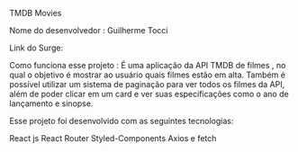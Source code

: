 TMDB Movies

Nome do desenvolvedor :
Guilherme Tocci

Link do Surge:

Como funciona esse projeto :
É uma aplicação da API TMDB de filmes , no qual o objetivo é mostrar ao usuário quais filmes estão em alta.
Também é possível utilizar um sistema de paginação para ver todos os filmes da API, além de poder clicar em um card e ver suas especificações
como o ano de lançamento e sinopse.

Esse projeto foi desenvolvido com as seguintes tecnologias:

React js
React Router
Styled-Components
Axios e fetch



